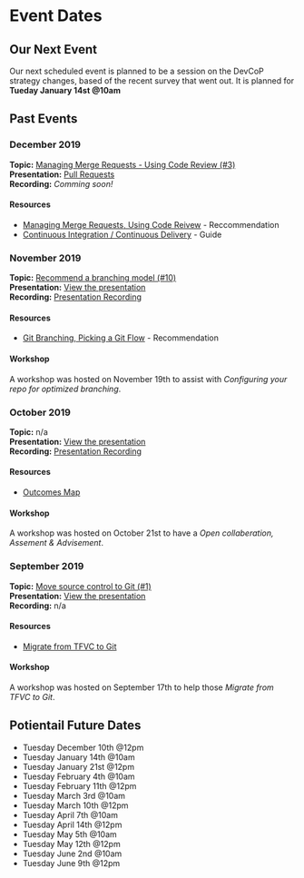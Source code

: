 # Event Dates

## Our Next Event

Our next scheduled event is planned to be a session on the DevCoP strategy changes, based of the recent survey that went out.
It is planned for **Tueday January 14st @10am**

## Past Events

### December 2019

**Topic:** [Managing Merge Requests - Using Code Review (#3)](https://github.com/esdc-devcop/esdc-devcop.github.io/issues/3)  
**Presentation:** [Pull Requests](https://esdc-devcop.github.io/presentations/mergerequest.html)  
**Recording:** _Comming soon!_

#### Resources

* [Managing Merge Requests, Using Code Reivew](https://esdc-devcop.github.io/recommendations/source_management/merging-review.html) - Reccommendation
* [Continuous Integration / Continuous Delivery](https://esdc-devcop.github.io/guides/pipelines/cicd.html) - Guide

### November 2019

**Topic:** [Recommend a branching model (#10)](https://github.com/esdc-devcop/esdc-devcop.github.io/issues/10)  
**Presentation:** [View the presentation](https://esdc-devcop.github.io/presentations/gitflow.html)  
**Recording:** [Presentation Recording](https://gts-ee.webex.com/recordingservice/sites/gts-ee/recording/9e28a4c3b4b1468385742163879d9122)  

#### Resources

* [Git Branching, Picking a Git Flow](https://esdc-devcop.github.io/recommendations/source_management/git-branching.md) - Recommendation

#### Workshop

A workshop was hosted on November 19th to assist with _Configuring your repo for optimized branching_. 

### October 2019

**Topic:** n/a  
**Presentation:** [View the presentation](http://dialogue/grp/PR6893344/OneNote/AppDevSA/03-Reference%20Material/Presentations/DevCop.one#SA%20and%20Outcomes%20Map%20-%20Oct%2015%202019&section-id={5EC98638-1A31-4AFE-941E-9AD50872138F}&page-id={66461AC0-9116-4364-B799-BD16D6C2CB70}&end)  
**Recording:** [Presentation Recording](https://gts-ee.webex.com/webappng/sites/gts-ee/recording/aef400b220a94e82a08b1cf3346ad40b)  

#### Resources

* [Outcomes Map](http://dialogue/grp/PR6893344/OneNote/AppDevSA/02-Development%20(In%20Progress)/AppDev%20Roadmap.one#Outcomes%20and%20Dependencies%20Overview&section-id={5E16E60C-310B-49EF-8451-88E0CE4DA968}&page-id={67E8C1D8-F39B-498E-A809-EEAAB9BDAC88}&object-id={00AD0F45-6E68-0BA5-1DE4-4D2E8D11601E}&A9)

#### Workshop

A workshop was hosted on October 21st to have a _Open collaberation, Assement & Advisement_.

### September 2019

**Topic:** [Move source control to Git (#1)](https://github.com/esdc-devcop/esdc-devcop.github.io/issues/1)  
**Presentation:** [View the presentation](https://esdc-devcop.github.io/presentations/migrate-to-git.html)  
**Recording:** n/a

#### Resources

* [Migrate from TFVC to Git](https://esdc-devcop.github.io/guides/source-control/tfvc-to-git.html)

#### Workshop

A workshop was hosted on September 17th to help those _Migrate from TFVC to Git_.

## Potientail Future Dates

* Tuesday December 10th @12pm
* Tuesday January 14th @10am
* Tuesday January 21st @12pm
* Tuesday February 4th @10am
* Tuesday February 11th @12pm
* Tuesday March 3rd @10am
* Tuesday March 10th @12pm
* Tuesday April 7th @10am
* Tuesday April 14th @12pm
* Tuesday May 5th @10am
* Tuesday May 12th @12pm
* Tuesday June 2nd @10am
* Tuesday June 9th @12pm
